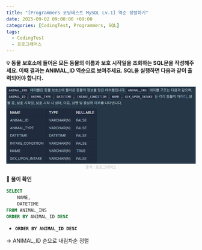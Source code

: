 ```yaml
---
title: "[Programmers 코딩테스트 MySQL Lv.1] 역순 정렬하기"
date: 2025-09-02 09:00:00 +09:00
categories: [CodingTest, Programmers, SQL]
tags:
  - CodingTest
  - 프로그래머스
---
```


**💡 동물 보호소에 들어온 모든 동물의 이름과 보호 시작일을 조회하는 SQL문을 작성해주세요. 이때 결과는 ANIMAL_ID 역순으로 보여주세요. SQL을 실행하면 다음과 같이 출력되어야 합니다.**

<img src="/assets/img/CodingTest/SQL/2.png" align="center" alt="sql2">
<figcaption align="center" style="color:silver; font-size:10px; margin-top:1px;">출처 : 프로그래머스</figcaption>

**📍 풀이 확인**

```sql
SELECT
    NAME,
    DATETIME
FROM ANIMAL_INS
ORDER BY ANIMAL_ID DESC
```

- **`ORDER BY ANIMAL_ID DESC`**

→ ANIMAL_ID 순으로 내림차순 정렬